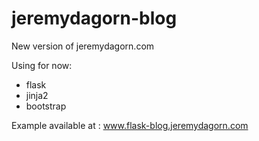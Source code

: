 jeremydagorn-blog
=================

New version of jeremydagorn.com

Using for now: 
- flask
- jinja2
- bootstrap


Example available at : www.flask-blog.jeremydagorn.com
